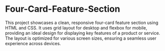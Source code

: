# Four-Card-Feature-Section
This project showcases a clean, responsive four-card feature section using HTML and CSS. It uses grid layout for desktop and flexbox for mobile, providing an ideal design for displaying key features of a product or service. The layout is optimized for various screen sizes, ensuring a seamless user experience across devices.
